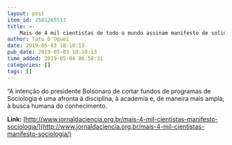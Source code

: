 ```yaml
---
layout: post
item_id: 2581265513
title: >-
    Mais de 4 mil cientistas de todo o mundo assinam manifesto de solidariedade à Sociologia no Brasil
author: Tatu D'Oquei
date: 2019-05-03 18:10:13
pub_date: 2019-05-03 18:10:13
time_added: 2019-05-04 06:58:31
categories: []
tags: []
---
```


“A intenção do presidente Bolsonaro de cortar fundos de programas de Sociologia é uma afronta à disciplina, à academia e, de maneira mais ampla, à busca humana do conhecimento.

**Link:** [http://www.jornaldaciencia.org.br/mais-4-mil-cientistas-manifesto-sociologia/](http://www.jornaldaciencia.org.br/mais-4-mil-cientistas-manifesto-sociologia/)


